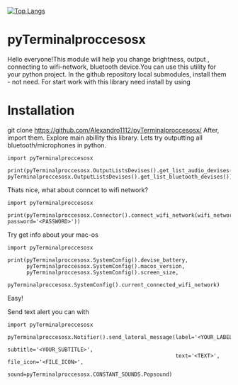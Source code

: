 
[![Top Langs](https://github-readme-stats.vercel.app/api/top-langs/?username=Alexandro1112&layout=compact)](https://github.com/anuraghazra/github-readme-stats)

# pyTerminalproccesosx
Hello everyone!This module will help you change brightness, output , connecting to wifi-network, bluetooth device.You can use this utility for your python project.
In the github repository local submodules, install them - not need. For start work with this library need install by using 
# Installation
git clone https://github.com/Alexandro1112/pyTerminalproccesosx/
     After, import them. Explore main abillity this library. Lets try outputting all bluetooth/microphones in python.
```
import pyTerminalproccesosx

print(pyTerminalproccesosx.OutputListsDevises().get_list_audio_devises(), pyTerminalproccesosx.OutputListsDevises().get_list_bluetooth_devises())
```

Thats nice, what about conncet to wifi network?

```
import pyTerminalproccesosx

print(pyTerminalproccesosx.Connector().connect_wifi_network(wifi_network='<WIFI_NAME>', password='<PASSWORD>'))
```

Try get info about your mac-os

```
import pyTerminalproccesosx

print(pyTerminalproccesosx.SystemConfig().devise_battery,
      pyTerminalproccesosx.SystemConfig().macos_version,
      pyTerminalproccesosx.SystemConfig().screen_size,
      pyTerminalproccesosx.SystemConfig().current_connected_wifi_network)
```
Easy!

Send text alert you can with

```
import pyTerminalproccesosx

pyTerminalproccesosx.Notifier().send_lateral_message(label='<YOUR_LABEL>',
                                                     subtitle='<YOUR_SUBTITLE>',
                                                     text='<TEXT>', file_icon='<FILE_ICON>',
                                                     sound=pyTerminalproccesosx.CONSTANT_SOUNDS.Popsound)
```                                                     
                                 
